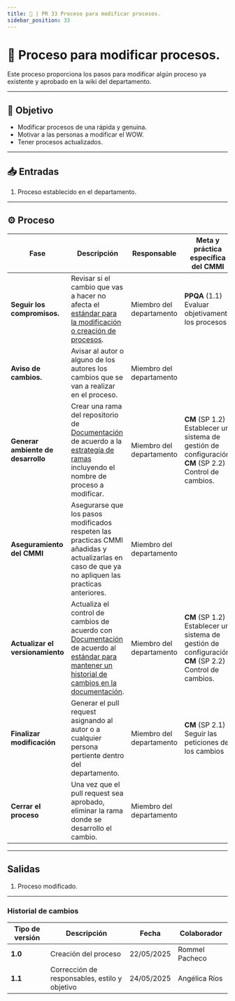 ```yaml
---
title: 🔁 | PR 33 Proceso para modificar procesos.
sidebar_position: 33
---
```


# 🔁 Proceso para modificar procesos.

Este proceso proporciona los pasos para modificar algún proceso ya existente y aprobado en la wiki del departamento.

---

## 🎯 Objetivo

- Modificar procesos de una rápida y genuina.
- Motivar a las personas a modificar el WOW.
- Tener procesos actualizados.

---

## 📥 Entradas

1. Proceso establecido en el departamento.

---

## ⚙️ Proceso

| Fase                               | Descripción                                                                                                                                                                                                                                                            | Responsable              | Meta y práctica específica del CMMI                                                                   |
| ---------------------------------- | ---------------------------------------------------------------------------------------------------------------------------------------------------------------------------------------------------------------------------------------------------------------------- | ------------------------ | ----------------------------------------------------------------------------------------------------- |
| **Seguir los compromisos.**        | Revisar si el cambio que vas a hacer no afecta el [estándar para la modificación o creación de procesos](http://localhost:3000/docs/standards/modificacion-procesos).                                                                                                  | Miembro del departamento | **PPQA** (1.1) Evaluar objetivamente los procesos                                                     |
| **Aviso de cambios.**              | Avisar al autor o alguno de los autores los cambios que se van a realizar en el proceso.                                                                                                                                                                               | Miembro del departamento |
| **Generar ambiente de desarrollo** | Crear una rama del repositorio de [Documentación](https://github.com/CodeAnd-Co/Documentacion) de acuerdo a la [estrategía de ramas](https://codeandco-wiki.netlify.app/docs/guias/github/git-branches) incluyendo el nombre de proceso a modificar.                   | Miembro del departamento | **CM** (SP 1.2) Establecer un sistema de gestión de configuración **CM** (SP 2.2) Control de cambios. |
| **Aseguramiento del CMMI**         | Asegurarse que los pasos modificados respeten las practicas CMMI añadidas y actualizarlas en caso de que ya no apliquen las practicas anteriores.                                                                                                                      | Miembro del departamento |                                                                                                       |
| **Actualizar el versionamiento**   | Actualiza el control de cambios de acuerdo con [Documentación](https://github.com/CodeAnd-Co/Documentacion) de acuerdo al [estándar para mantener un historial de cambios en la documentación](http://localhost:3000/docs/standards/versionamiento-productos-trabajo). | Miembro del departamento | **CM** (SP 1.2) Establecer un sistema de gestión de configuración **CM** (SP 2.2) Control de cambios. |
| **Finalizar modificación**         | Generar el pull request asignando al autor o a cualquier persona pertiente dentro del departamento.                                                                                                                                                                    | Miembro del departamento | **CM** (SP 2.1) Seguir las peticiones de los cambios                                                  |
| **Cerrar el proceso**              | Una vez que el pull request sea aprobado, eliminar la rama donde se desarrollo el cambio.                                                                                                                                                                              | Miembro del departamento |                                                                                                       |

---

## Salidas

1. Proceso modificado.

---

### Historial de cambios

| **Tipo de versión** | **Descripción**                               | **Fecha**  | **Colaborador** |
| ------------------- | --------------------------------------------- | ---------- | --------------- |
| **1.0**             | Creación del proceso                          | 22/05/2025 | Rommel Pacheco  |
| **1.1**             | Corrección de responsables, estilo y objetivo | 24/05/2025 | Angélica Ríos   |

